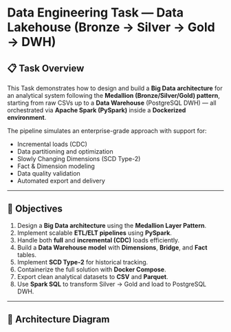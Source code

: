 #  Data Engineering Task — Data Lakehouse (Bronze → Silver → Gold → DWH)

## 📋 Task Overview

This Task demonstrates how to design and build a **Big Data architecture** for an analytical system following the **Medallion (Bronze/Silver/Gold) pattern**, starting from raw CSVs up to a **Data Warehouse** (PostgreSQL DWH) — all orchestrated via **Apache Spark (PySpark)** inside a **Dockerized environment**.

The pipeline simulates an enterprise-grade approach with support for:
- Incremental loads (CDC)
- Data partitioning and optimization
- Slowly Changing Dimensions (SCD Type-2)
- Fact & Dimension modeling
- Data quality validation
- Automated export and delivery

---

## 🎯 Objectives

1. Design a **Big Data architecture** using the **Medallion Layer Pattern**.
2. Implement scalable **ETL/ELT pipelines** using **PySpark**.
3. Handle both **full** and **incremental (CDC)** loads efficiently.
4. Build a **Data Warehouse model** with **Dimensions**, **Bridge**, and **Fact** tables.
5. Implement **SCD Type-2** for historical tracking.
6. Containerize the full solution with **Docker Compose**.
7. Export clean analytical datasets to **CSV** and **Parquet**.
8. Use **Spark SQL** to transform Silver → Gold and load to PostgreSQL DWH.

---

## 🧩 Architecture Diagram

